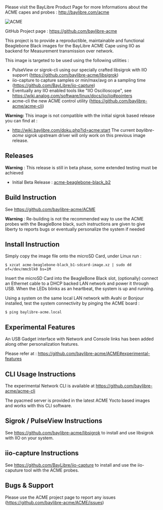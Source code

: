 Please visit the BayLibre Product Page for more Informations about the ACME capes and probes : http://baylibre.com/acme

![ACME](https://avatars3.githubusercontent.com/u/19706065?v=3&s=300)

GitHub Project page : https://github.com/baylibre-acme

This project is to provide a reproductible, maintainable and functional Beaglebone Black images for the BayLibre ACME Cape using IIO as backend for Measurement transmission over network.

This image is targeted to be used using the following utilities : 
- PulseView or sigrok-cli using our specially crafted libsigrok with IIO support (https://github.com/baylibre-acme/libsigrok)
- iio-capture to capture samples or min/max/avg on a sampling time (https://github.com/BayLibre/iio-capture)
- Eventually any IIO enabled tools like "IIO Oscilloscope", see https://wiki.analog.com/software/linux/docs/iio/iio#pointers
- acme-cli the new ACME control utility (https://github.com/baylibre-acme/acme-cli)

**Warning:** This image is not compatible with the initial sigrok based release you can find at :
 * http://wiki.baylibre.com/doku.php?id=acme:start
The current *baylibre-acme* sigrok upstream driver will only work on this previous image release.

## Releases ##
**Warning** : This release is still in beta phase, some extended testing must be achieved
 * Initial Beta Release : [acme-beaglebone-black_b2](https://github.com/baylibre-acme/ACME/releases/tag/b2)

## Build Instruction ##

See https://github.com/baylibre-acme/ACME

**Warning** : Re-building is not the recommended way to use the ACME probes with the BeagleBone black, such instructions are given to give liberty to reports bugs or eventually personalize the system if needed

## Install Instruction ##

Simply copy the image file onto the microSD Card, under Linux run :
```
$ xzcat acme-beaglebone-black_b1-sdcard-image.xz | sudo dd of=/dev/mmcblk0 bs=1M
```

Insert the microSD Card into the BeagleBone Black slot, (optionally) connect an Ethernet cable to a DHCP backed LAN network and power it through USB.
When the LEDs blinks as an heartbeat, the system is up and running.

Using a system on the same local LAN network with Avahi or Bonjour installed, test the system connectivity by pinging the ACME board :
```
$ ping baylibre-acme.local
```

## Experimental Features ##
An USB Gadget interface with Network and Console links has been added along other personalization features.

Please refer at : https://github.com/baylibre-acme/ACME#experimental-features

## CLI Usage Instructions ##

The experimental Network CLI is available at https://github.com/baylibre-acme/acme-cli

The pyacmed server is provided in the latest ACME Yocto based images and works with this CLI software.

## Sigrok / PulseView Instructions

See https://github.com/baylibre-acme/libsigrok to install and use libsigrok with IIO on your system.

## iio-capture Instructions ##

See https://github.com/BayLibre/iio-capture to install and use the iio-caputure tool with the ACME probes.

## Bugs & Support ##

Please use the ACME project page to report any issues (https://github.com/baylibre-acme/ACME/issues)
